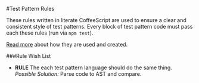#Test Pattern Rules

These rules written in literate CoffeeScript are used to ensure a clear and consistent style of test patterns. Every block of test pattern code must pass each these rules (run via `npm test`).

[Read more](../../#unit-testing-patterns) about how they are used and created.

###Rule Wish List

* **RULE** The each test pattern language should do the same thing. *Possible Solution:* Parse code to AST and compare.